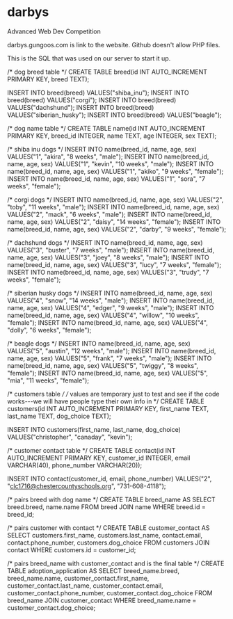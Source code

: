 # darbys
Advanced Web Dev Competition


darbys.gungoos.com is link to the website. Github doesn't allow PHP files.


This is the SQL that was used on our server to start it up.

/* dog breed table */
CREATE TABLE breed(id INT AUTO_INCREMENT PRIMARY KEY,
    breed TEXT);
    
INSERT INTO breed(breed) VALUES("shiba_inu");
INSERT INTO breed(breed) VALUES("corgi");
INSERT INTO breed(breed) VALUES("dachshund");
INSERT INTO breed(breed) VALUES("siberian_husky");
INSERT INTO breed(breed) VALUES("beagle");

/* dog name table */
CREATE TABLE name(id INT AUTO_INCREMENT PRIMARY KEY, breed_id INTEGER, name TEXT, age INTEGER, sex TEXT);

/* shiba inu dogs */
INSERT INTO name(breed_id, name, age, sex) VALUES("1", "akira", "8 weeks", "male");
INSERT INTO name(breed_id, name, age, sex) VALUES("1", "kevin", "10 weeks", "male");
INSERT INTO name(breed_id, name, age, sex) VALUES("1", "akiko", "9 weeks", "female");
INSERT INTO name(breed_id, name, age, sex) VALUES("1", "sora", "7 weeks", "female");

/* corgi dogs */
INSERT INTO name(breed_id, name, age, sex) VALUES("2", "toby", "11 weeks", "male");
INSERT INTO name(breed_id, name, age, sex) VALUES("2", "mack", "6 weeks", "male");
INSERT INTO name(breed_id, name, age, sex) VALUES("2", "daisy", "14 weeks", "female");
INSERT INTO name(breed_id, name, age, sex) VALUES("2", "darby", "9 weeks", "female");

/* dachshund dogs */
INSERT INTO name(breed_id, name, age, sex) VALUES("3", "buster", "7 weeks", "male");
INSERT INTO name(breed_id, name, age, sex) VALUES("3", "joey", "8 weeks", "male");
INSERT INTO name(breed_id, name, age, sex) VALUES("3", "lucy", "7 weeks", "female");
INSERT INTO name(breed_id, name, age, sex) VALUES("3", "trudy", "7 weeks", "female");

/* siberian husky dogs */
INSERT INTO name(breed_id, name, age, sex) VALUES("4", "snow", "14 weeks", "male");
INSERT INTO name(breed_id, name, age, sex) VALUES("4", "edger", "9 weeks", "male");
INSERT INTO name(breed_id, name, age, sex) VALUES("4", "willow", "10 weeks", "female");
INSERT INTO name(breed_id, name, age, sex) VALUES("4", "dolly", "6 weeks", "female");

/* beagle dogs */
INSERT INTO name(breed_id, name, age, sex) VALUES("5", "austin", "12 weeks", "male");
INSERT INTO name(breed_id, name, age, sex) VALUES("5", "frank", "7 weeks", "male");
INSERT INTO name(breed_id, name, age, sex) VALUES("5", "twiggy", "8 weeks", "female");
INSERT INTO name(breed_id, name, age, sex) VALUES("5", "mia", "11 weeks", "female");

/* customers table */
/* values are temporary just to test and see if the code works---we will have people type their own info in */
CREATE TABLE customers(id INT AUTO_INCREMENT PRIMARY KEY, first_name TEXT, last_name TEXT, dog_choice TEXT); 

INSERT INTO customers(first_name, last_name, dog_choice) VALUES("christopher", "canaday", "kevin");

/* customer contact table */
CREATE TABLE contact(id INT AUTO_INCREMENT PRIMARY KEY, customer_id INTEGER, email VARCHAR(40), phone_number VARCHAR(20));


INSERT INTO contact(customer_id, email, phone_number) VALUES("2", "clc1716@chestercountyschools.org", "731-608-4118");

/* pairs breed with dog name */
CREATE TABLE breed_name AS 
SELECT breed.breed, name.name 
FROM breed 
JOIN name 
WHERE breed.id = breed_id; 


/* pairs customer with contact  */
CREATE TABLE customer_contact AS 
SELECT customers.first_name,
customers.last_name, 
contact.email, 
contact.phone_number, 
customers.dog_choice
FROM customers 
JOIN contact 
WHERE customers.id = customer_id;


/* pairs breed_name with customer_contact and is the final table */
CREATE TABLE adoption_application AS 
SELECT 
breed_name.breed,
breed_name.name, 
customer_contact.first_name, 
customer_contact.last_name, 
customer_contact.email, 
customer_contact.phone_number, 
customer_contact.dog_choice
FROM breed_name 
JOIN customer_contact
WHERE
breed_name.name = customer_contact.dog_choice; 

